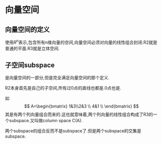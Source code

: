 
# 向量空间

## 向量空间的定义

使用$R^n$表示,包含所有n维向量的空间,向量空间必须对向量的线性组合封闭.R2就是普通的平面.R3就是立体空间.

## 子空间subspace

是向量空间的一部分,但是完全满足向量空间的那个定义.

 R2本身首先是自己的子空间,所有过0点的直线也都是.0点也是.

如$$
A=\begin{bmatrix} 1&3\\2&3 \\ 4&1 \\ \end{bmatrix} 
$$
其是有两个列向量组合而来的.这也就意味着,两个列向量的线性组合构成了R3的一个subspace.又叫做column space C(A).

两个subspace的组合反而不是subspace了.但是两个subspace的交集是subspace.